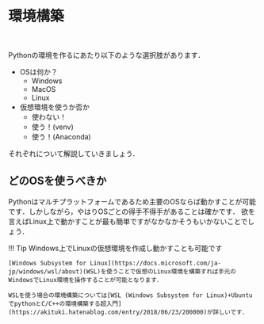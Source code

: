 # 環境構築

<span id="est" class="200"></span>

<br>

Pythonの環境を作るにあたり以下のような選択肢があります．

* OSは何か？
    * Windows
    * MacOS
    * Linux
* 仮想環境を使うか否か
    * 使わない！
    * 使う！(venv)
    * 使う！(Anaconda)

それぞれについて解説していきましょう．

## どのOSを使うべきか

Pythonはマルチプラットフォームであるため主要のOSならば動かすことが可能です．しかしながら，やはりOSごとの得手不得手があることは確かです．
欲を言えばLinux上で動かすことが最も簡単ですがなかなかそうもいかないことでしょう．

!!! Tip
    Windows上でLinuxの仮想環境を作成し動かすことも可能です

    [Windows Subsystem for Linux](https://docs.microsoft.com/ja-jp/windows/wsl/about)(WSL)を使うことで仮想のLinux環境を構築すれば手元のWindowsでLinux環境を操作することが可能となります．

    WSLを使う場合の環境構築については[WSL (Windows Subsystem for Linux)+UbuntuでpythonとC/C++の環境構築する超入門](https://akituki.hatenablog.com/entry/2018/06/23/200000)が詳しいです．